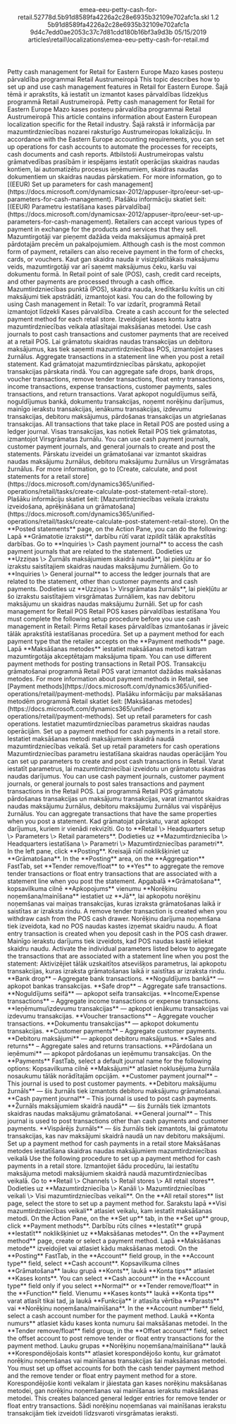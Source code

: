<?xml version="1.0" encoding="UTF-8"?>
<xliff xmlns:logoport="urn:logoport:xliffeditor:xliff-extras:1.0" xmlns:xsi="http://www.w3.org/2001/XMLSchema-instance" xmlns="urn:oasis:names:tc:xliff:document:1.2" xmlns:xliffext="urn:microsoft:content:schema:xliffextensions" version="1.2" xsi:schemaLocation="urn:oasis:names:tc:xliff:document:1.2 xliff-core-1.2-transitional.xsd">
  <file datatype="xml" source-language="en-US" original="emea-eeu-petty-cash-for-retail.md" target-language="lv-LV">
    <header>
      <tool tool-company="Microsoft" tool-version="1.0-7889195" tool-name="mdxliff" tool-id="mdxliff"/>
      <xliffext:skl_file_name>emea-eeu-petty-cash-for-retail.52778d.5b91d8589fa4226a2c28e6935b32109e702afc1a.skl</xliffext:skl_file_name>
      <xliffext:version>1.2</xliffext:version>
      <xliffext:ms.openlocfilehash>5b91d8589fa4226a2c28e6935b32109e702afc1a</xliffext:ms.openlocfilehash>
      <xliffext:ms.sourcegitcommit>9d4c7edd0ae2053c37c7d81cdd180b16bf3a9d3b</xliffext:ms.sourcegitcommit>
      <xliffext:ms.lasthandoff>05/15/2019</xliffext:ms.lasthandoff>
      <xliffext:ms.openlocfilepath>articles\retail\localizations\emea-eeu-petty-cash-for-retail.md</xliffext:ms.openlocfilepath>
    </header>
    <body>
      <group extype="content" id="content">
        <trans-unit xml:space="preserve" translate="yes" id="101" restype="x-metadata">
          <source>Petty cash management for Retail for Eastern Europe</source>
        <target logoport:matchpercent="101" state="translated" state-qualifier="leveraged-tm">Mazo kases posteņu pārvaldība programmai Retail Austrumeiropā</target></trans-unit>
        <trans-unit xml:space="preserve" translate="yes" id="102" restype="x-metadata">
          <source>This topic describes how to set up and use cash management features in Retail for Eastern Europe.</source>
        <target logoport:matchpercent="101" state="translated" state-qualifier="leveraged-tm">Šajā tēmā ir aprakstīts, kā iestatīt un izmantot kases pārvaldības līdzekļus programmā Retail Austrumeiropā.</target></trans-unit>
        <trans-unit xml:space="preserve" translate="yes" id="103">
          <source>Petty cash management for Retail for Eastern Europe</source>
        <target logoport:matchpercent="101" state="translated" state-qualifier="leveraged-tm">Mazo kases posteņu pārvaldība programmai Retail Austrumeiropā</target></trans-unit>
        <trans-unit xml:space="preserve" translate="yes" id="104">
          <source>This article contains information about Eastern European localization specific for the Retail industry.</source>
        <target logoport:matchpercent="101" state="translated" state-qualifier="leveraged-tm">Šajā rakstā ir informācija par mazumtirdzniecības nozarei raksturīgo Austrumeiropas lokalizāciju.</target></trans-unit>
        <trans-unit xml:space="preserve" translate="yes" id="105">
          <source>In accordance with the Eastern Europe accounting requirements, you can set up operations for cash accounts to automate the processes for receipts, cash documents and cash reports.</source>
        <target logoport:matchpercent="101" state="translated" state-qualifier="leveraged-tm">Atbilstoši Austrumeiropas valstu grāmatvedības prasībām ir iespējams iestatīt operācijas skaidras naudas kontiem, lai automatizētu procesus ieņēmumiem, skaidras naudas dokumentiem un skaidras naudas pārskatiem.</target></trans-unit>
        <trans-unit xml:space="preserve" translate="yes" id="106">
          <source>For more information, go to <bpt id="p1">[</bpt>(EEUR) Set up parameters for cash management<ept id="p1">](https://docs.microsoft.com/dynamicsax-2012/appuser-itpro/eeur-set-up-parameters-for-cash-management)</ept>.</source>
        <target logoport:matchpercent="101" state="translated" state-qualifier="leveraged-tm">Plašāku informāciju skatiet šeit: <bpt id="p1">[</bpt>(EEUR) Parametru iestatīšana kases pārvaldībai<ept id="p1">](https://docs.microsoft.com/dynamicsax-2012/appuser-itpro/eeur-set-up-parameters-for-cash-management)</ept>.</target></trans-unit>
        <trans-unit xml:space="preserve" translate="yes" id="107">
          <source>Retailers can accept various types of payment in exchange for the products and services that they sell.</source>
        <target logoport:matchpercent="101" state="translated" state-qualifier="leveraged-tm">Mazumtirgotāji var pieņemt dažāda veida maksājumus apmaiņā pret pārdotajām precēm un pakalpojumiem.</target></trans-unit>
        <trans-unit xml:space="preserve" translate="yes" id="108">
          <source>Although cash is the most common form of payment, retailers can also receive payment in the form of checks, cards, or vouchers.</source>
        <target logoport:matchpercent="101" state="translated" state-qualifier="leveraged-tm">Kaut gan skaidra nauda ir visizplatītākais maksājumu veids, mazumtirgotāji var arī saņemt maksājumus čeku, karšu vai dokumentu formā.</target></trans-unit>
        <trans-unit xml:space="preserve" translate="yes" id="109">
          <source>In Retail point of sale (POS), cash, credit card receipts, and other payments are processed through a cash office.</source>
        <target logoport:matchpercent="101" state="translated" state-qualifier="leveraged-tm">Mazumtirdzniecības punktā (POS), skaidra nauda, kredītkaršu kvītis un citi maksājumi tiek apstrādāti, izmantojot kasi.</target></trans-unit>
        <trans-unit xml:space="preserve" translate="yes" id="110">
          <source>You can do the following by using Cash management in Retail:</source>
        <target logoport:matchpercent="101" state="translated" state-qualifier="leveraged-tm">To var izdarīt, programmā Retail izmantojot līdzekli Kases pārvaldība.</target></trans-unit>
        <trans-unit xml:space="preserve" translate="yes" id="111">
          <source>Create a cash account for the selected payment method for each retail store.</source>
        <target logoport:matchpercent="101" state="translated" state-qualifier="leveraged-tm">Izveidojiet kases kontu katra mazumtirdzniecības veikala atlasītajai maksāšanas metodei.</target></trans-unit>
        <trans-unit xml:space="preserve" translate="yes" id="112">
          <source>Use cash journals to post cash transactions and customer payments that are received at a retail POS.</source>
        <target logoport:matchpercent="101" state="translated" state-qualifier="leveraged-tm">Lai grāmatotu skaidras naudas transakcijas un debitoru maksājumus, kas tiek saņemti mazumtirdzniecības POS, izmantojiet kases žurnālus.</target></trans-unit>
        <trans-unit xml:space="preserve" translate="yes" id="113">
          <source>Aggregate transactions in a statement line when you post a retail statement.</source>
        <target logoport:matchpercent="101" state="translated" state-qualifier="leveraged-tm">Kad grāmatojat mazumtirdzniecības pārskatu, apkopojiet transakcijas pārskata rindā.</target></trans-unit>
        <trans-unit xml:space="preserve" translate="yes" id="114">
          <source>You can aggregate safe drops, bank drops, voucher transactions, remove tender transactions, float entry transactions, income transactions, expense transactions, customer payments, sales transactions, and return transactions.</source>
        <target logoport:matchpercent="101" state="translated" state-qualifier="leveraged-tm">Varat apkopot noguldījumus seifā, noguldījumus bankā, dokumentu transakcijas, noņemt norēķinu darījumus, mainīgo ierakstu transakcijas, ienākumu transakcijas, izdevumu transakcijas, debitoru maksājumus, pārdošanas transakcijas un atgriešanas transakcijas.</target></trans-unit>
        <trans-unit xml:space="preserve" translate="yes" id="115">
          <source>All transactions that take place in Retail POS are posted using a ledger journal.</source>
        <target logoport:matchpercent="101" state="translated" state-qualifier="leveraged-tm">Visas transakcijas, kas notiek Retail POS tiek grāmatotas, izmantojot Virsgrāmatas žurnālu.</target></trans-unit>
        <trans-unit xml:space="preserve" translate="yes" id="116">
          <source>You can use cash payment journals, customer payment journals, and general journals to create and post the statements.</source>
        <target logoport:matchpercent="101" state="translated" state-qualifier="leveraged-tm">Pārskatu izveidei un grāmatošanai var izmantot skaidras naudas maksājumu žurnālus, debitoru maksājumu žurnālus un Virsgrāmatas žurnālus.</target></trans-unit>
        <trans-unit xml:space="preserve" translate="yes" id="117">
          <source>For more information, go to <bpt id="p1">[</bpt>Create, calculate, and post statements for a retail store<ept id="p1">](https://docs.microsoft.com/dynamics365/unified-operations/retail/tasks/create-calculate-post-statement-retail-store)</ept>.</source>
        <target logoport:matchpercent="101" state="translated" state-qualifier="leveraged-tm">Plašāku informāciju skatiet šeit: <bpt id="p1">[</bpt>Mazumtirdzniecības veikala izrakstu izveidošana, aprēķināšana un grāmatošana<ept id="p1">](https://docs.microsoft.com/dynamics365/unified-operations/retail/tasks/create-calculate-post-statement-retail-store)</ept>.</target></trans-unit>
        <trans-unit xml:space="preserve" translate="yes" id="118">
          <source>On the <bpt id="p1">**</bpt>Posted statements<ept id="p1">**</ept> page, on the Action Pane, you can do the following:</source>
        <target logoport:matchpercent="101" state="translated" state-qualifier="leveraged-tm">Lapā <bpt id="p1">**</bpt>Grāmatotie izraksti<ept id="p1">**</ept>, darbību rūtī varat izpildīt tālāk aprakstītās darbības.</target></trans-unit>
        <trans-unit xml:space="preserve" translate="yes" id="119">
          <source>Go to <bpt id="p1">**</bpt>Inquiries <ph id="ph1">\&gt;</ph> Cash payment journal<ept id="p1">**</ept> to access the cash payment journals that are related to the statement.</source>
        <target logoport:matchpercent="101" state="translated" state-qualifier="leveraged-tm">Dodieties uz <bpt id="p1">**</bpt>Uzziņas <ph id="ph1">\&gt;</ph> Žurnāls maksājumiem skaidrā naudā<ept id="p1">**</ept>, lai piekļūtu ar šo izrakstu saistītajiem skaidras naudas maksājumu žurnāliem.</target></trans-unit>
        <trans-unit xml:space="preserve" translate="yes" id="120">
          <source>Go to <bpt id="p1">**</bpt>Inquiries <ph id="ph1">\&gt;</ph> General journal<ept id="p1">**</ept> to access the ledger journals that are related to the statement, other than customer payments and cash payments.</source>
        <target logoport:matchpercent="101" state="translated" state-qualifier="leveraged-tm">Dodieties uz <bpt id="p1">**</bpt>Uzziņas <ph id="ph1">\&gt;</ph> Virsgrāmatas žurnāls<ept id="p1">**</ept>, lai piekļūtu ar šo izrakstu saistītajiem virsgrāmatas žurnāliem, kas nav debitoru maksājumu un skaidras naudas maksājumu žurnāli.</target></trans-unit>
        <trans-unit xml:space="preserve" translate="yes" id="121">
          <source>Set up for cash management for Retail POS</source>
        <target logoport:matchpercent="101" state="translated" state-qualifier="leveraged-tm">Retail POS kases pārvaldības iestatīšana</target></trans-unit>
        <trans-unit xml:space="preserve" translate="yes" id="122">
          <source>You must complete the following setup procedure before you use cash management in Retail:</source>
        <target logoport:matchpercent="101" state="translated" state-qualifier="leveraged-tm">Pirms Retail kases pārvaldības izmantošanas ir jāveic tālāk aprakstītā iestatīšanas procedūra.</target></trans-unit>
        <trans-unit xml:space="preserve" translate="yes" id="123">
          <source>Set up a payment method for each payment type that the retailer accepts on the <bpt id="p1">**</bpt>Payment methods<ept id="p1">**</ept> page.</source>
        <target logoport:matchpercent="101" state="translated" state-qualifier="leveraged-tm">Lapā <bpt id="p1">**</bpt>Maksāšanas metodes<ept id="p1">**</ept> iestatiet maksāšanas metodi katram mazumtirgotāja akceptētajam maksājuma tipam.</target></trans-unit>
        <trans-unit xml:space="preserve" translate="yes" id="124">
          <source>You can use different payment methods for posting transactions in Retail POS.</source>
        <target logoport:matchpercent="101" state="translated" state-qualifier="leveraged-tm">Transakciju grāmatošanai programmā Retail POS varat izmantot dažādas maksāšanas metodes.</target></trans-unit>
        <trans-unit xml:space="preserve" translate="yes" id="125">
          <source>For more information about payment methods in Retail, see <bpt id="p1">[</bpt>Payment methods<ept id="p1">](https://docs.microsoft.com/dynamics365/unified-operations/retail/payment-methods)</ept>.</source>
        <target logoport:matchpercent="101" state="translated" state-qualifier="leveraged-tm">Plašāku informāciju par maksāšanas metodēm programmā Retail skatiet šeit: <bpt id="p1">[</bpt>Maksāšanas metodes<ept id="p1">](https://docs.microsoft.com/dynamics365/unified-operations/retail/payment-methods)</ept>.</target></trans-unit>
        <trans-unit xml:space="preserve" translate="yes" id="126">
          <source>Set up retail parameters for cash operations.</source>
        <target logoport:matchpercent="101" state="translated" state-qualifier="leveraged-tm">Iestatiet mazumtirdzniecības parametrus skaidras naudas operācijām.</target></trans-unit>
        <trans-unit xml:space="preserve" translate="yes" id="127">
          <source>Set up a payment method for cash payments in a retail store.</source>
        <target logoport:matchpercent="101" state="translated" state-qualifier="leveraged-tm">Iestatiet maksāšanas metodi maksājumiem skaidrā naudā mazumtirdzniecības veikalā.</target></trans-unit>
        <trans-unit xml:space="preserve" translate="yes" id="128">
          <source>Set up retail parameters for cash operations</source>
        <target logoport:matchpercent="101" state="translated" state-qualifier="leveraged-tm">Mazumtirdzniecības parametru iestatīšana skaidras naudas operācijām</target></trans-unit>
        <trans-unit xml:space="preserve" translate="yes" id="129">
          <source>You can set up parameters to create and post cash transactions in Retail.</source>
        <target logoport:matchpercent="101" state="translated" state-qualifier="leveraged-tm">Varat iestatīt parametrus, lai mazumtirdzniecībai izveidotu un grāmatotu skaidras naudas darījumus.</target></trans-unit>
        <trans-unit xml:space="preserve" translate="yes" id="130">
          <source>You can use cash payment journals, customer payment journals, or general journals to post sales transactions and payment transactions in the Retail POS.</source>
        <target logoport:matchpercent="101" state="translated" state-qualifier="leveraged-tm">Lai programmā Retail POS grāmatotu pārdošanas transakcijas un maksājumu transakcijas, varat izmantot skaidras naudas maksājumu žurnālus, debitoru maksājumu žurnālus vai vispārējus žurnālus.</target></trans-unit>
        <trans-unit xml:space="preserve" translate="yes" id="131">
          <source>You can aggregate transactions that have the same properties when you post a statement.</source>
        <target logoport:matchpercent="101" state="translated" state-qualifier="leveraged-tm">Kad grāmatojat pārskatu, varat apkopot darījumus, kuriem ir vienādi rekvizīti.</target></trans-unit>
        <trans-unit xml:space="preserve" translate="yes" id="132">
          <source>Go to <bpt id="p1">**</bpt>Retail <ph id="ph1">\&gt;</ph> Headquarters setup <ph id="ph2">\&gt;</ph> Parameters <ph id="ph3">\&gt;</ph> Retail parameters<ept id="p1">**</ept>.</source>
        <target logoport:matchpercent="101" state="translated" state-qualifier="leveraged-tm">Dodieties uz <bpt id="p1">**</bpt>Mazumtirdzniecība <ph id="ph1">\&gt;</ph> Headquarters iestatīšana <ph id="ph2">\&gt;</ph> Parametri <ph id="ph3">\&gt;</ph> Mazumtirdzniecības parametri<ept id="p1">**</ept>.</target></trans-unit>
        <trans-unit xml:space="preserve" translate="yes" id="133">
          <source>In the left pane, click <bpt id="p1">**</bpt>Posting<ept id="p1">**</ept>.</source>
        <target logoport:matchpercent="101" state="translated" state-qualifier="leveraged-tm">Kreisajā rūtī noklikšķiniet uz <bpt id="p1">**</bpt>Grāmatošana<ept id="p1">**</ept>.</target></trans-unit>
        <trans-unit xml:space="preserve" translate="yes" id="134">
          <source>In the <bpt id="p1">**</bpt>Posting<ept id="p1">**</ept> area, on the <bpt id="p2">**</bpt>Aggregation<ept id="p2">**</ept> FastTab, set <bpt id="p3">**</bpt>Tender remove/float<ept id="p3">**</ept> to <bpt id="p4">**</bpt>Yes<ept id="p4">**</ept> to aggregate the remove tender transactions or float entry transactions that are associated with a statement line when you post the statement.</source>
        <target logoport:matchpercent="101" state="translated" state-qualifier="leveraged-tm">Apgabalā <bpt id="p1">**</bpt>Grāmatošana<ept id="p1">**</ept>, kopsavilkuma cilnē <bpt id="p2">**</bpt>Apkopojums<ept id="p2">**</ept> vienumu <bpt id="p3">**</bpt>Norēķinu noņemšana/mainīšana<ept id="p3">**</ept> iestatiet uz <bpt id="p4">**</bpt>Jā<ept id="p4">**</ept>, lai apkopotu norēķinu noņemšanas vai maiņas transakcijas, kuras izraksta grāmatošanas laikā ir saistītas ar izraksta rindu.</target></trans-unit>
        <trans-unit xml:space="preserve" translate="yes" id="135">
          <source>A remove tender transaction is created when you withdraw cash from the POS cash drawer.</source>
        <target logoport:matchpercent="101" state="translated" state-qualifier="leveraged-tm">Norēķinu darījuma noņemšana tiek izveidota, kad no POS naudas kastes izņemat skaidru naudu.</target></trans-unit>
        <trans-unit xml:space="preserve" translate="yes" id="136">
          <source>A float entry transaction is created when you deposit cash in the POS cash drawer.</source>
        <target logoport:matchpercent="101" state="translated" state-qualifier="leveraged-tm">Mainīgo ierakstu darījums tiek izveidots, kad POS naudas kastē ieliekat skaidru naudu.</target></trans-unit>
        <trans-unit xml:space="preserve" translate="yes" id="137">
          <source>Activate the individual parameters listed below to aggregate the transactions that are associated with a statement line when you post the statement:</source>
        <target logoport:matchpercent="101" state="translated" state-qualifier="leveraged-tm">Aktivizējiet tālāk uzskaitītos atsevišķos parametrus, lai apkopotu transakcijas, kuras izraksta grāmatošanas laikā ir saistītas ar izraksta rindu.</target></trans-unit>
        <trans-unit xml:space="preserve" translate="yes" id="138">
          <source><bpt id="p1">**</bpt>Bank drop<ept id="p1">**</ept> – Aggregate bank transactions.</source>
        <target logoport:matchpercent="101" state="translated" state-qualifier="leveraged-tm"><bpt id="p1">**</bpt>Noguldījums bankā<ept id="p1">**</ept> — apkopot bankas transakcijas.</target></trans-unit>
        <trans-unit xml:space="preserve" translate="yes" id="139">
          <source><bpt id="p1">**</bpt>Safe drop<ept id="p1">**</ept> – Aggregate safe transactions.</source>
        <target logoport:matchpercent="101" state="translated" state-qualifier="leveraged-tm"><bpt id="p1">**</bpt>Noguldījums seifā<ept id="p1">**</ept> — apkopot seifa transakcijas.</target></trans-unit>
        <trans-unit xml:space="preserve" translate="yes" id="140">
          <source><bpt id="p1">**</bpt>Income/Expense transactions<ept id="p1">**</ept> – Aggregate income transactions or expense transactions.</source>
        <target logoport:matchpercent="101" state="translated" state-qualifier="leveraged-tm"><bpt id="p1">**</bpt>Ieņēmumu/izdevumu transakcijas<ept id="p1">**</ept> — apkopot ienākumu transakcijas vai izdevumu transakcijas.</target></trans-unit>
        <trans-unit xml:space="preserve" translate="yes" id="141">
          <source><bpt id="p1">**</bpt>Voucher transactions<ept id="p1">**</ept> – Aggregate voucher transactions.</source>
        <target logoport:matchpercent="101" state="translated" state-qualifier="leveraged-tm"><bpt id="p1">**</bpt>Dokumentu transakcijas<ept id="p1">**</ept> — apkopot dokumentu transakcijas.</target></trans-unit>
        <trans-unit xml:space="preserve" translate="yes" id="142">
          <source><bpt id="p1">**</bpt>Customer payments<ept id="p1">**</ept> – Aggregate customer payments.</source>
        <target logoport:matchpercent="101" state="translated" state-qualifier="leveraged-tm"><bpt id="p1">**</bpt>Debitoru maksājumi<ept id="p1">**</ept> — apkopot debitoru maksājumus.</target></trans-unit>
        <trans-unit xml:space="preserve" translate="yes" id="143">
          <source><bpt id="p1">**</bpt>Sales and returns<ept id="p1">**</ept> – Aggregate sales and returns transactions.</source>
        <target logoport:matchpercent="101" state="translated" state-qualifier="leveraged-tm"><bpt id="p1">**</bpt>Pārdošana un ieņēmumi<ept id="p1">**</ept> — apkopot pārdošanas un ieņēmumu transakcijas.</target></trans-unit>
        <trans-unit xml:space="preserve" translate="yes" id="144">
          <source>On the <bpt id="p1">**</bpt>Payments<ept id="p1">**</ept> FastTab, select a default journal name for the following options:</source>
        <target logoport:matchpercent="101" state="translated" state-qualifier="leveraged-tm">Kopsavilkuma cilnē <bpt id="p1">**</bpt>Maksājumi<ept id="p1">**</ept> atlasiet noklusējuma žurnāla nosaukumu tālāk norādītajām opcijām.</target></trans-unit>
        <trans-unit xml:space="preserve" translate="yes" id="145">
          <source><bpt id="p1">**</bpt>Customer payment journal<ept id="p1">**</ept> – This journal is used to post customer payments.</source>
        <target logoport:matchpercent="101" state="translated" state-qualifier="leveraged-tm"><bpt id="p1">**</bpt>Debitoru maksājumu žurnāls<ept id="p1">**</ept> — šis žurnāls tiek izmantots debitoru maksājumu grāmatošanai.</target></trans-unit>
        <trans-unit xml:space="preserve" translate="yes" id="146">
          <source><bpt id="p1">**</bpt>Cash payment journal<ept id="p1">**</ept> – This journal is used to post cash payments.</source>
        <target logoport:matchpercent="101" state="translated" state-qualifier="leveraged-tm"><bpt id="p1">**</bpt>Žurnāls maksājumiem skaidrā naudā<ept id="p1">**</ept> — šis žurnāls tiek izmantots skaidras naudas maksājumu grāmatošanai.</target></trans-unit>
        <trans-unit xml:space="preserve" translate="yes" id="147">
          <source><bpt id="p1">**</bpt>General journal<ept id="p1">**</ept> – This journal is used to post transactions other than cash payments and customer payments.</source>
        <target logoport:matchpercent="101" state="translated" state-qualifier="leveraged-tm"><bpt id="p1">**</bpt>Vispārējs žurnāls<ept id="p1">**</ept> — šis žurnāls tiek izmantots, lai grāmatotu transakcijas, kas nav maksājumi skaidrā naudā un nav debitoru maksājumi.</target></trans-unit>
        <trans-unit xml:space="preserve" translate="yes" id="148">
          <source>Set up a payment method for cash payments in a retail store</source>
        <target logoport:matchpercent="101" state="translated" state-qualifier="leveraged-tm">Maksāšanas metodes iestatīšana skaidras naudas maksājumiem mazumtirdzniecības veikalā</target></trans-unit>
        <trans-unit xml:space="preserve" translate="yes" id="149">
          <source>Use the following procedure to set up a payment method for cash payments in a retail store.</source>
        <target logoport:matchpercent="101" state="translated" state-qualifier="leveraged-tm">Izmantojiet šādu procedūru, lai iestatītu maksājuma metodi maksājumiem skaidrā naudā mazumtirdzniecības veikalā.</target></trans-unit>
        <trans-unit xml:space="preserve" translate="yes" id="150">
          <source>Go to <bpt id="p1">**</bpt>Retail <ph id="ph1">\&gt;</ph> Channels <ph id="ph2">\&gt;</ph> Retail stores <ph id="ph3">\&gt;</ph> All retail stores<ept id="p1">**</ept>.</source>
        <target logoport:matchpercent="101" state="translated" state-qualifier="leveraged-tm">Dodieties uz <bpt id="p1">**</bpt>Mazumtirdzniecība <ph id="ph1">\&gt;</ph> Kanāli <ph id="ph2">\&gt;</ph> Mazumtirdzniecības veikali <ph id="ph3">\&gt;</ph> Visi mazumtirdzniecības veikali<ept id="p1">**</ept>.</target></trans-unit>
        <trans-unit xml:space="preserve" translate="yes" id="151">
          <source>On the <bpt id="p1">**</bpt>All retail stores<ept id="p1">**</ept> list page, select the store to set up a payment method for.</source>
        <target logoport:matchpercent="101" state="translated" state-qualifier="leveraged-tm">Sarakstu lapā <bpt id="p1">**</bpt>Visi mazumtirdzniecības veikali<ept id="p1">**</ept> atlasiet veikalu, kam iestatīt maksāšanas metodi.</target></trans-unit>
        <trans-unit xml:space="preserve" translate="yes" id="152">
          <source>On the Action Pane, on the <bpt id="p1">**</bpt>Set up<ept id="p1">**</ept> tab, in the <bpt id="p2">**</bpt>Set up<ept id="p2">**</ept> group, click <bpt id="p3">**</bpt>Payment methods<ept id="p3">**</ept>.</source>
        <target logoport:matchpercent="101" state="translated" state-qualifier="leveraged-tm">Darbību rūts cilnes <bpt id="p1">**</bpt>Iestatīt<ept id="p1">**</ept> grupā <bpt id="p2">**</bpt>Iestatīt<ept id="p2">**</ept> noklikšķiniet uz <bpt id="p3">**</bpt>Maksāšanas metodes<ept id="p3">**</ept>.</target></trans-unit>
        <trans-unit xml:space="preserve" translate="yes" id="153">
          <source>On the <bpt id="p1">**</bpt>Payment method<ept id="p1">**</ept> page, create or select a payment method.</source>
        <target logoport:matchpercent="101" state="translated" state-qualifier="leveraged-tm">Lapā <bpt id="p1">**</bpt>Maksāšanas metode<ept id="p1">**</ept> izveidojiet vai atlasiet kādu maksāšanas metodi.</target></trans-unit>
        <trans-unit xml:space="preserve" translate="yes" id="154">
          <source>On the <bpt id="p1">**</bpt>Posting<ept id="p1">**</ept> FastTab, in the <bpt id="p2">**</bpt>Account<ept id="p2">**</ept> field group, in the <bpt id="p3">**</bpt>Account type<ept id="p3">**</ept> field, select <bpt id="p4">**</bpt>Cash account<ept id="p4">**</ept>.</source>
        <target logoport:matchpercent="101" state="translated" state-qualifier="leveraged-tm">Kopsavilkuma cilnes <bpt id="p1">**</bpt>Grāmatošana<ept id="p1">**</ept> lauku grupā <bpt id="p2">**</bpt>Konts<ept id="p2">**</ept>, laukā <bpt id="p3">**</bpt>Konta tips<ept id="p3">**</ept> atlasiet <bpt id="p4">**</bpt>Kases konts<ept id="p4">**</ept>.</target></trans-unit>
        <trans-unit xml:space="preserve" translate="yes" id="155">
          <source>You can select <bpt id="p1">**</bpt>Cash account<ept id="p1">**</ept> in the <bpt id="p2">**</bpt>Account type<ept id="p2">**</ept> field only if you select <bpt id="p3">**</bpt>Normal<ept id="p3">**</ept> or <bpt id="p4">**</bpt>Tender remove/float<ept id="p4">**</ept> in the <bpt id="p5">**</bpt>Function<ept id="p5">**</ept> field.</source>
        <target logoport:matchpercent="101" state="translated" state-qualifier="leveraged-tm">Vienumu <bpt id="p1">**</bpt>Kases konts<ept id="p1">**</ept> laukā <bpt id="p2">**</bpt>Konta tips<ept id="p2">**</ept> varat atlasīt tikai tad, ja laukā <bpt id="p5">**</bpt>Funkcija<ept id="p5">**</ept> ir atlasīta vērtība <bpt id="p3">**</bpt>Parasts<ept id="p3">**</ept> vai <bpt id="p4">**</bpt>Norēķinu noņemšana/mainīšana<ept id="p4">**</ept>.</target></trans-unit>
        <trans-unit xml:space="preserve" translate="yes" id="156">
          <source>In the <bpt id="p1">**</bpt>Account number<ept id="p1">**</ept> field, select a cash account number for the payment method.</source>
        <target logoport:matchpercent="101" state="translated" state-qualifier="leveraged-tm">Laukā <bpt id="p1">**</bpt>Konta numurs<ept id="p1">**</ept> atlasiet kādu kases konta numuru šai maksāšanas metodei.</target></trans-unit>
        <trans-unit xml:space="preserve" translate="yes" id="157">
          <source>In the <bpt id="p1">**</bpt>Tender remove/float<ept id="p1">**</ept> field group, in the <bpt id="p2">**</bpt>Offset account<ept id="p2">**</ept> field, select the offset account to post remove tender or float entry transactions for the payment method.</source>
        <target logoport:matchpercent="101" state="translated" state-qualifier="leveraged-tm">Lauku grupas <bpt id="p1">**</bpt>Norēķinu noņemšana/mainīšana<ept id="p1">**</ept> laukā <bpt id="p2">**</bpt>Korespondējošais konts<ept id="p2">**</ept> atlasiet korespondējošo kontu, kur grāmatot norēķinu noņemšanas vai mainīšanas transakcijas šai maksāšanas metodei.</target></trans-unit>
        <trans-unit xml:space="preserve" translate="yes" id="158">
          <source>You must set up offset accounts for both the cash tender payment method and the remove tender or float entry payment method for a store.</source>
        <target logoport:matchpercent="101" state="translated" state-qualifier="leveraged-tm">Korespondējošie konti veikalam ir jāiestata gan kases norēķinu maksāšanas metodei, gan norēķinu noņemšanas vai mainīšanas ierakstu maksāšanas metodei.</target></trans-unit>
        <trans-unit xml:space="preserve" translate="yes" id="159">
          <source>This creates balanced general ledger entries for remove tender or float entry transactions.</source>
        <target logoport:matchpercent="101" state="translated" state-qualifier="leveraged-tm">Šādi norēķinu noņemšanas vai mainīšanas ierakstu transakcijām tiek izveidoti līdzsvaroti virsgrāmatas ieraksti.</target></trans-unit>
      </group>
    </body>
  </file>
</xliff>